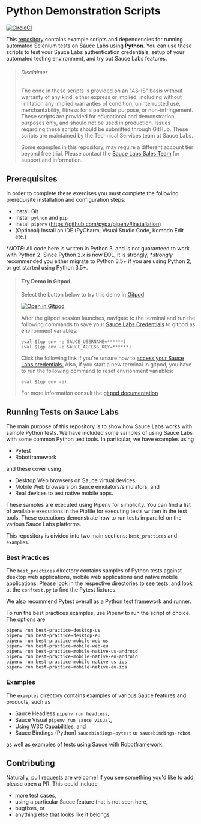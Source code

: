# Python Demonstration Scripts
[![CircleCI](https://circleci.com/gh/saucelabs-training/demo-python.svg?style=svg)](https://circleci.com/gh/saucelabs-training/demo-python)

This [repository](https://github.com/saucelabs-training/demo-python) contains example scripts and dependencies for running automated Selenium tests on Sauce Labs using **Python**. You can use these scripts to test your Sauce Labs authentication credentials, setup of your automated testing environment, and try out Sauce Labs features.

> ###### Disclaimer
>
> The code in these scripts is provided on an "AS-IS" basis without warranty of any kind, either express or implied, including without limitation any implied warranties of condition, uninterrupted use, merchantability, fitness for a particular purpose, or non-infringement. These scripts are provided for educational and demonstration purposes only, and should not be used in production. Issues regarding these scripts should be submitted through GitHub. These scripts are maintained by the Technical Services team at Sauce Labs.
>
> Some examples in this repository, may require a different account tier beyond free trial. Please contact the [Sauce Labs Sales Team](https://saucelabs.com/contact) for support and information.

## Prerequisites

In order to complete these exercises you must complete the following prerequisite installation and configuration steps:

* Install Git
* Install `python` and `pip`
* Install `pipenv` (https://github.com/pypa/pipenv#installation)
* (Optional) Install an IDE (PyCharm, Visual Studio Code, Komodo Edit etc.)

**NOTE*: All code here is written in Python 3, and is not guaranteed to work with Python 2. Since Python 2.x is now EOL, it is strongly, **strongly* recommended you either migrate to Python 3.5+ if you are using Python 2, or get started using Python 3.5+. 

>   #### Try Demo in Gitpod
>   Select the button below to try this demo in [Gitpod](https://www.gitpod.io/)
>
>  [![Open in Gitpod](open-in-gitpod.png)](https://gitpod.io/#https://github.com/saucelabs-training/demo-python)
>
>   After the gitpod session launches, navigate to the terminal and run the following commands to save your [Sauce Labs Credentials](https://app.saucelabs.com/user-settings) to gitpod as environment variables:
>   ```
>   eval $(gp env -e SAUCE_USERNAME=******)
>   eval $(gp env -e SAUCE_ACCESS_KEY=******)
>   ```
>   Click the following link if you're unsure how to [access your Sauce Labs credentials.](https://wiki.saucelabs.com/display/DOCS/Best+Practice%3A+Use+Environment+Variables+for+Authentication+Credentials)
>   Also, if you start a new terminal in gitpod, you have to run the following command to reset envrionment variables:
>   ```
>   eval $(gp env -e)
>   ```
>  
>   For more information consult the [gitpod documentation](https://www.gitpod.io/docs/47_environment_variables/)

## Running Tests on Sauce Labs

The main purpose of this repository is to show how Sauce Labs works with sample Python tests. We have included some samples of using Sauce Labs with some common Python test tools. In particular, we have examples using

- Pytest
- Robotframework

and these cover using

- Desktop Web browsers on Sauce virtual devices,
- Mobile Web browsers on Sauce emulators/simulators, and
- Real devices to test native mobile apps.

These samples are executed using Pipenv for simplicity. You can find a list of available executions in the Pipfile for executing tests written in the test tools. These executions demonstrate how to run tests in parallel on the various Sauce Labs platforms.

This repository is divided into two main sections: `best_practices` and `examples`. 

### Best Practices

The `best_practices` directory contains samples of Python tests against desktop web applications, mobile web applications and native mobile applications. Please look in the respective directories to see tests, and look at the `conftest.py` to find the Pytest fixtures. 

We also recommend Pytest overall as a Python test framework and runner.

To run the best practices examples, use Pipenv to run the script of choice. The options are

```
pipenv run best-practice-desktop-us
pipenv run best-practice-desktop-eu
pipenv run best-practice-mobile-web-us
pipenv run best-practice-mobile-web-eu
pipenv run best-practice-mobile-native-us-android
pipenv run best-practice-mobile-native-eu-android
pipenv run best-practice-mobile-native-us-ios
pipenv run best-practice-mobile-native-eu-ios
```

### Examples

The `examples` directory contains examples of various Sauce features and products, such as 

- Sauce Headless `pipenv run headless`, 
- Sauce Visual `pipenv run sauce_visual`,
- Using W3C Capabilities, and
- Sauce Bindings (Python) `saucebindings-pytest` or `saucebindings-robot`

as well as examples of tests using Sauce with Robotframework.

## Contributing

Naturally, pull requests are welcome! If you see something you'd like to add, please open a PR. This could include

- more test cases,
- using a particular Sauce feature that is not seen here,
- bugfixes, or
- anything else that looks like it belongs